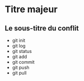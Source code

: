 # Titre majeur
## Le sous-titre du conflit
- git init
- git log
- git status
- git add
- git commit
- git push
- git pull
